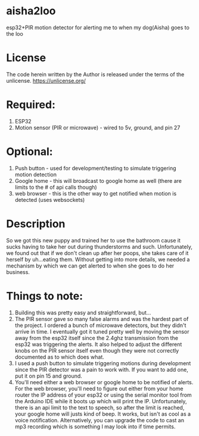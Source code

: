 # aisha2loo
esp32+PIR motion detector for alerting me to when my dog(Aisha) goes to the loo


# License
The code herein written by the Author is released under the terms of the unlicense. https://unlicense.org/

# Required:
1) ESP32
2) Motion sensor (PIR or microwave) - wired to 5v, ground, and pin 27

# Optional:
1) Push button - used for development/testing to simulate triggering motion detection
2) Google home - this will broadcast to google home as well (there are limits to the # of api calls though)
3) web browser - this is the other way to get notified when motion is detected (uses websockets)

# Description
So we got this new puppy and trained her to use the bathroom cause it sucks having to take her out during thunderstorms and such.
Unfortunately, we found out that if we don't clean up after her poops, she takes care of it herself by uh...eating them. 
Without getting into more details, we needed a mechanism by which we can get alerted to when she goes to do her business. 

# Things to note:
1) Building this was pretty easy and straightforward, but...
2) The PIR sensor gave so many false alarms and was the hardest part of the project. I ordered a bunch of microwave detectors, but they didn't arrive in time. I eventually got it tuned pretty well by moving the sensor away from the esp32 itself since the 2.4ghz transmission from the esp32 was triggering the alerts. It also helped to adjust the different knobs on the PIR sensor itself even though they were not correctly documented as to which does what. 
3) I used a push button to simulate triggering motions during development since the PIR detector was a pain to work with. If you want to add one, put it on pin 15 and ground.
4) You'll need either a web browser or google home to be notified of alerts. For the web browser, you'll need to figure out either from your home router the IP address of your esp32 or using the serial monitor tool from the Arduino IDE while it boots up which will print the IP. Unfortunately, there is an api limit to the text to speech, so after the limit is reached, your google home will justs kind of beep. It works, but isn't as cool as a voice notification. Alternatively, you can upgrade the code to cast an mp3 recording which is something I may look into if time permits. 






